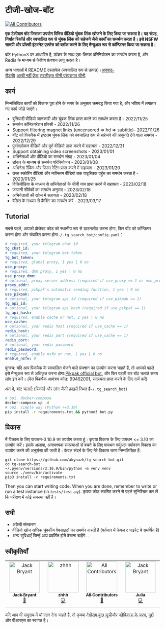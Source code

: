 # टीजी-खोज-बॉट

<!-- ALL-CONTRIBUTORS-BADGE:START - Do not remove or modify this section -->

[![All Contributors](https://img.shields.io/badge/all_contributors-4-orange.svg?style=flat-square)](#contributors-)

<!-- ALL-CONTRIBUTORS-BADGE:END -->

**एक टेलीग्राम बॉट जिसका उपयोग विभिन्न वीडियो चुंबक लिंक खोजने के लिए किया जा सकता है। यह संग्रह, निर्यात रिकॉर्ड और स्वचालित रूप से चुंबक लिंक को सहेजने जैसे कार्यों का समर्थन करता है। इसे NSFW सामग्री और प्रॉक्सी इंटरनेट एक्सेस को ब्लॉक करने के लिए मैन्युअल रूप से कॉन्फ़िगर किया जा सकता है।**

बॉट Python3 पर आधारित है, डॉकर के साथ एक-क्लिक परिनियोजन का समर्थन करता है, और Redis के माध्यम से कैशिंग फ़ंक्शन लागू करता है।

अन्य भाषाओं में README दस्तावेज़ (स्वचालित रूप से उत्पन्न)।[अनुवाद-रीडमी](https://github.com/dephraiim/translate-readme)):[अरबी](./README.ar.md),[नहीं](./README.hi.md),[फ़्रेंच](./README.fr.md),[सरलीकृत चीनी](./README.zh-CN.md),[परंपरागत चीनी](./README.zh-TW.md).

## कार्य

निम्नलिखित कार्यों को विकास पूरा होने के समय के अनुसार क्रमबद्ध किया गया है, और भविष्य में लगातार नए कार्य जोड़े जाएंगे।

-   बुनियादी वीडियो जानकारी और चुंबक लिंक प्राप्त करने का समर्थन करता है - 2022/11/25
-   समर्थन कॉन्फ़िगरेशन प्रॉक्सी - 2022/11/26
-   Support filtering magnet links (uncensored => hd => subtitle)- 2022/11/26
-   बॉट को पिकपैक में इष्टतम चुंबक लिंक को स्वचालित रूप से सहेजने की अनुमति देने वाला समर्थन - 2022/12/29
-   पूर्वावलोकन वीडियो और पूर्ण वीडियो प्राप्त करने में सहायता - 2022/12/31
-   Support obtaining video screenshots - 2023/01/01
-   अभिनेताओं और वीडियो का समर्थन संग्रह - 2023/01/04
-   डॉकर के माध्यम से समर्थन परिनियोजन - 2023/01/08
-   अभिनेता रैंकिंग और फिल्म रेटिंग प्राप्त करने में सहायता - 2023/01/20
-   उच्च स्कोरिंग वीडियो और नवीनतम वीडियो तक यादृच्छिक पहुंच का समर्थन करता है - 2023/01/25
-   विकिपीडिया के माध्यम से अभिनेताओं के चीनी नाम प्राप्त करने में सहायता - 2023/02/18
-   जापानी शीर्षकों का समर्थन अनुवाद - 2023/02/18
-   अभिनेताओं की खोज में सहायता - 2023/02/18
-   रेडिस के माध्यम से कैशिंग का समर्थन करें - 2023/03/17

## Tutorial

सबसे पहले, आपको प्रोजेक्ट कोड को स्थानीय रूप से डाउनलोड करना होगा, फिर बॉट को कॉन्फ़िगर करना होगा और संपादित करना होगा`~/.tg_search_bot/config.yaml`：

```yaml
# required, your telegram chat id
tg_chat_id:
# required, your telegram bot token
tg_bot_token:
# required, global proxy, 1 yes | 0 no
use_proxy:
# required, dmm proxy, 1 yes | 0 no
use_proxy_dmm:
# optional, proxy server address (required if use_proxy == 1 or use_proxy_dmm == 1)
proxy_addr:
# required, pikpak’s automatic sending function, 1 yes | 0 no
use_pikpak:
# optional, your telegram api id (required if use_pikpak == 1)
tg_api_id:
# optional, your telegram api hash (required if use_pikpak == 1)
tg_api_hash:
# required, enable cache or not, 1 yes | 0 no
use_cache:
# optional, your redis host (required if use_cache == 1)
redis_host:
# optional, your redis port (required if use_cache == 1)
redis_port:
# optional, your redis password
redis_password:
# required, enable nsfw or not, 1 yes | 0 no
enable_nsfw: 0
```

पुनश्च: यदि आप पिकपैक के स्वचालित भेजने वाले फ़ंक्शन का उपयोग करना चाहते हैं, तो आपको पहले इसे मैन्युअल रूप से अधिकृत करना होगा:[Pikpak official bot](https://t.me/PikPak6_Bot), और फिर पहली बार बॉट चलाते समय लॉग इन करें। (मेरा पिकपैक आमंत्रण कोड: 99492001, सदस्यता प्राप्त करने के लिए दर्ज करें)

अंत में, बॉट चलाएँ: (रिकॉर्ड और लॉग जैसी फ़ाइलें स्थित हैं`~/.tg_search_bot`)

```sh
# op1. docker-compose
docker-compose up -d
# op2. simple way (Python >=3.10)
pip install -r requirements.txt && python3 bot.py
```

## विकास

मैं विकास के लिए पायथन-3.10.9 का उपयोग करता हूं। कृपया विकास के लिए पायथन &lt;= 3.10 का उपयोग करें। इसके अलावा, अनावश्यक समस्याओं से बचने के लिए पायथन वर्चुअल पर्यावरण विकास का उपयोग करने की अनुशंसा की जाती है। केवल संदर्भ के लिए मेरे विकास चरण निम्नलिखित हैं:

```shell
git clone https://github.com/akynazh/tg-search-bot.git
cd tg-search-bot
~/.pyenv/versions/3.10.9/bin/python -m venv venv
source ./venv/bin/activate
pip3 install -r requirements.txt
```

Then you can start writing code. When you are done, remember to write or run a test instance (in `tests/test.py`). कृपया कोड सबमिट करने से पहले सुनिश्चित कर लें कि परीक्षण में कोई समस्या नहीं है।

## सभी

-   अंग्रेजी संस्करण
-   वीडियो खोज अधिक चुंबकीय वेबसाइटों का समर्थन करती है (वर्तमान में केवल द पाइरेट बे समर्थित है)
-   अन्य सुविधाएँ जिन्हें आप प्रदर्शित होते देखना चाहेंगे...

## स्वीकृतियाँ

<!-- ALL-CONTRIBUTORS-LIST:START - Do not remove or modify this section -->

<!-- prettier-ignore-start -->

<!-- markdownlint-disable -->

<table>
  <tbody>
    <tr>
      <td align="center" valign="top" width="14.28%"><a href="https://akynazh.site"><img src="https://avatars.githubusercontent.com/u/78672905?v=4?s=100" width="100px;" alt="Jack Bryant"/><br /><sub><b>Jack Bryant</b></sub></a><br /><a href="#maintenance-akynazh" title="Maintenance">🚧</a></td>
      <td align="center" valign="top" width="14.28%"><a href="https://github.com/z-hhh"><img src="https://avatars.githubusercontent.com/u/8455958?v=4?s=100" width="100px;" alt="zhhh"/><br /><sub><b>zhhh</b></sub></a><br /><a href="https://github.com/akynazh/tg-search-bot/commits?author=z-hhh" title="Code">💻</a></td>
      <td align="center" valign="top" width="14.28%"><a href="https://allcontributors.org"><img src="https://avatars.githubusercontent.com/u/46410174?v=4?s=100" width="100px;" alt="All Contributors"/><br /><sub><b>All Contributors</b></sub></a><br /><a href="https://github.com/akynazh/tg-search-bot/commits?author=all-contributors" title="Documentation">📖</a></td>
      <td align="center" valign="top" width="14.28%"><a href="https://github.com/JackBryant286"><img src="https://avatars.githubusercontent.com/u/113345781?v=4?s=100" width="100px;" alt="Jack Bryant"/><br /><sub><b>Julia</b></sub></a><br /><a href="https://github.com/akynazh/tg-search-bot/commits?author=JackBryant286" title="Code">💻</a></td>
    </tr>
  </tbody>
</table>

<!-- markdownlint-restore -->

<!-- prettier-ignore-end -->

<!-- ALL-CONTRIBUTORS-LIST:END -->

यदि आप भी समुदाय में योगदान देना चाहते हैं, तो कृपया देखें[सब कुछ सूची](https://github.com/akynazh/tg-search-bot#TODO)और पढ़ें[विकास के चरण](https://github.com/akynazh/tg-search-bot#Development), मुद्दों और पीआरएस का स्वागत है।
